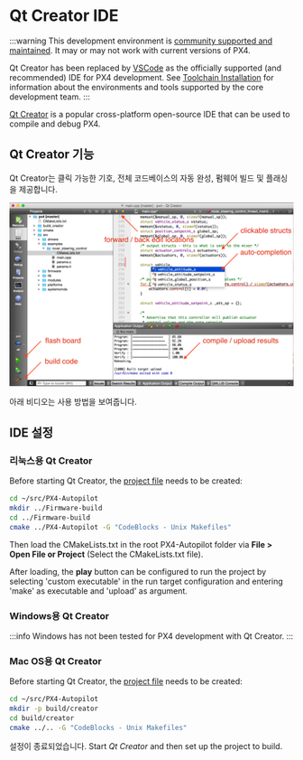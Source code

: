 # Qt Creator IDE

:::warning
This development environment is [community supported and maintained](../advanced/community_supported_dev_env.md).
It may or may not work with current versions of PX4.

Qt Creator has been replaced by [VSCode](../dev_setup/vscode.md) as the officially supported (and recommended) IDE for PX4 development.
See [Toolchain Installation](../dev_setup/dev_env.md) for information about the environments and tools supported by the core development team.
:::

[Qt Creator](https://www.qt.io/download-open-source) is a popular cross-platform open-source IDE that can be used to compile and debug PX4.

## Qt Creator 기능

Qt Creator는 클릭 가능한 기호, 전체 코드베이스의 자동 완성, 펌웨어 빌드 및 플래싱을 제공합니다.

![Screenshot of Qt Creator](../../assets/toolchain/qtcreator.png)

아래 비디오는 사용 방법을 보여줍니다.

<lite-youtube videoid="Bkk8zttWxEI" title="(Qt Creator) PX4 Flight Stack Build Experience"/>

## IDE 설정

### 리눅스용 Qt Creator

Before starting Qt Creator, the [project file](https://gitlab.kitware.com/cmake/community/-/wikis/doc/cmake/Generator-Specific-Information#codeblocks-generator) needs to be created:

```sh
cd ~/src/PX4-Autopilot
mkdir ../Firmware-build
cd ../Firmware-build
cmake ../PX4-Autopilot -G "CodeBlocks - Unix Makefiles"
```

Then load the CMakeLists.txt in the root PX4-Autopilot folder via **File > Open File or Project** (Select the CMakeLists.txt file).

After loading, the **play** button can be configured to run the project by selecting 'custom executable' in the run target configuration and entering 'make' as executable and 'upload' as argument.

### Windows용 Qt Creator

:::info
Windows has not been tested for PX4 development with Qt Creator.
:::

### Mac OS용 Qt Creator

Before starting Qt Creator, the [project file](https://gitlab.kitware.com/cmake/community/-/wikis/doc/cmake/Generator-Specific-Information#codeblocks-generator) needs to be created:

```sh
cd ~/src/PX4-Autopilot
mkdir -p build/creator
cd build/creator
cmake ../.. -G "CodeBlocks - Unix Makefiles"
```

설정이 종료되었습니다. Start _Qt Creator_ and then set up the project to build.

<!-- note, video here was removed/made private, and in any case out of date. Just hoping people can work it out -->
